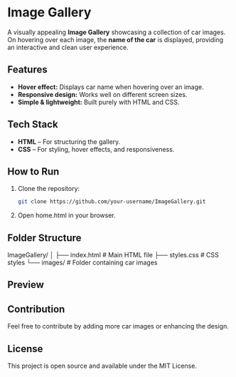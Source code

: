 # Image Gallery

A visually appealing **Image Gallery** showcasing a collection of car images. On hovering over each image, the **name of the car** is displayed, providing an interactive and clean user experience.

## Features

- **Hover effect:** Displays car name when hovering over an image.  
- **Responsive design:** Works well on different screen sizes.  
- **Simple & lightweight:** Built purely with HTML and CSS.  

## Tech Stack

- **HTML** – For structuring the gallery.  
- **CSS** – For styling, hover effects, and responsiveness.  

## How to Run

1. Clone the repository:
   ```bash
   git clone https://github.com/your-username/ImageGallery.git
2. Open home.html in your browser.

## Folder Structure

ImageGallery/
│
├── index.html       # Main HTML file
├── styles.css       # CSS styles
└── images/          # Folder containing car images

## Preview

## Contribution

Feel free to contribute by adding more car images or enhancing the design.

## License

This project is open source and available under the MIT License.